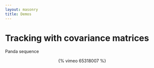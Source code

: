 ```yaml
---
layout: masonry
title: Demos
---
```

# Tracking with covariance matrices

Panda sequence
<center>
	{% vimeo 65318007 %}
</center>

